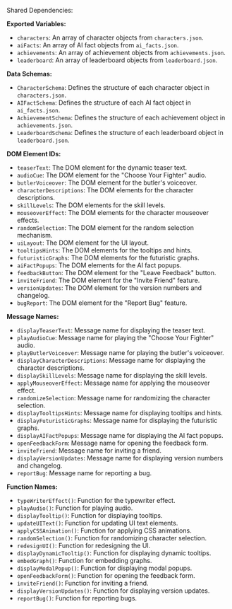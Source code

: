Shared Dependencies:

**Exported Variables:**
- `characters`: An array of character objects from `characters.json`.
- `aiFacts`: An array of AI fact objects from `ai_facts.json`.
- `achievements`: An array of achievement objects from `achievements.json`.
- `leaderboard`: An array of leaderboard objects from `leaderboard.json`.

**Data Schemas:**
- `CharacterSchema`: Defines the structure of each character object in `characters.json`.
- `AIFactSchema`: Defines the structure of each AI fact object in `ai_facts.json`.
- `AchievementSchema`: Defines the structure of each achievement object in `achievements.json`.
- `LeaderboardSchema`: Defines the structure of each leaderboard object in `leaderboard.json`.

**DOM Element IDs:**
- `teaserText`: The DOM element for the dynamic teaser text.
- `audioCue`: The DOM element for the "Choose Your Fighter" audio.
- `butlerVoiceover`: The DOM element for the butler's voiceover.
- `characterDescriptions`: The DOM elements for the character descriptions.
- `skillLevels`: The DOM elements for the skill levels.
- `mouseoverEffect`: The DOM elements for the character mouseover effects.
- `randomSelection`: The DOM element for the random selection mechanism.
- `uiLayout`: The DOM element for the UI layout.
- `tooltipsHints`: The DOM elements for the tooltips and hints.
- `futuristicGraphs`: The DOM elements for the futuristic graphs.
- `aiFactPopups`: The DOM elements for the AI fact popups.
- `feedbackButton`: The DOM element for the "Leave Feedback" button.
- `inviteFriend`: The DOM element for the "Invite Friend" feature.
- `versionUpdates`: The DOM element for the version numbers and changelog.
- `bugReport`: The DOM element for the "Report Bug" feature.

**Message Names:**
- `displayTeaserText`: Message name for displaying the teaser text.
- `playAudioCue`: Message name for playing the "Choose Your Fighter" audio.
- `playButlerVoiceover`: Message name for playing the butler's voiceover.
- `displayCharacterDescriptions`: Message name for displaying the character descriptions.
- `displaySkillLevels`: Message name for displaying the skill levels.
- `applyMouseoverEffect`: Message name for applying the mouseover effect.
- `randomizeSelection`: Message name for randomizing the character selection.
- `displayTooltipsHints`: Message name for displaying tooltips and hints.
- `displayFuturisticGraphs`: Message name for displaying the futuristic graphs.
- `displayAIFactPopups`: Message name for displaying the AI fact popups.
- `openFeedbackForm`: Message name for opening the feedback form.
- `inviteFriend`: Message name for inviting a friend.
- `displayVersionUpdates`: Message name for displaying version numbers and changelog.
- `reportBug`: Message name for reporting a bug.

**Function Names:**
- `typeWriterEffect()`: Function for the typewriter effect.
- `playAudio()`: Function for playing audio.
- `displayTooltip()`: Function for displaying tooltips.
- `updateUIText()`: Function for updating UI text elements.
- `applyCSSAnimation()`: Function for applying CSS animations.
- `randomSelection()`: Function for randomizing character selection.
- `redesignUI()`: Function for redesigning the UI.
- `displayDynamicTooltip()`: Function for displaying dynamic tooltips.
- `embedGraph()`: Function for embedding graphs.
- `displayModalPopup()`: Function for displaying modal popups.
- `openFeedbackForm()`: Function for opening the feedback form.
- `inviteFriend()`: Function for inviting a friend.
- `displayVersionUpdates()`: Function for displaying version updates.
- `reportBug()`: Function for reporting bugs.